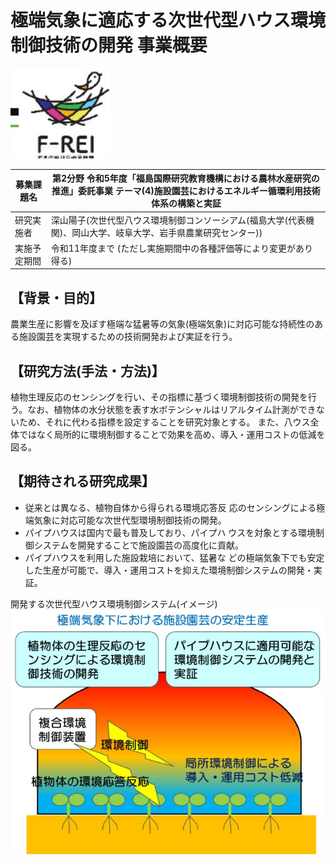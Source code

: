 # 極端気象に適応する次世代型ハウス環境制御技術の開発 事業概要

![](_page_0_Picture_1.jpeg)

| 募集課題名 | 第2分野 令和5年度「福島国際研究教育機構における農林水産研究の推進」委託事業 テーマ(4)施設園芸におけるエネルギー循環利用技術体系の構築と実証 |
| --- | --- |
|研究実施者| 深山陽子(次世代型八ウス環境制御コンソーシアム(福島大学(代表機関)、岡山大学、岐阜大学、岩手県農業研究センター))|
|実施予定期間 |令和11年度まで (ただし実施期間中の各種評価等により変更があり得る)|

## 【背景・目的】

農業生産に影響を及ぼす極端な猛暑等の気象(極端気象)に対応可能な持続性のある施設園芸を実現するための技術開発および実証を行う。

## 【研究方法(手法・方法)】

植物生理反応のセンシングを行い、その指標に基づく環境制御技術の開発を行う。なお、植物体の水分状態を表す水ボテンシャルはリアルタイム計測ができないため、それに代わる指標を設定することを研究対象とする。 また、八ウス全体ではなく局所的に環境制御することで効果を高め、導入・運用コストの低減を図る。

## 【期待される研究成果】

- 従来とは異なる、植物自体から得られる環境応答反 応のセンシングによる極端気象に対応可能な次世代型環境制御技術の開発。
- パイプハウスは国内で最も普及しており、パイプハ ウスを対象とする環境制御システムを開発することで施設園芸の高度化に貢献。
- パイプハウスを利用した施設栽培において、猛暑な どの極端気象下でも安定した生産が可能で、導入・運用コストを抑えた環境制御システムの開発・実証。

開発する次世代型ハウス環境制御システム(イメージ)
![](_page_0_Figure_14.jpeg)
